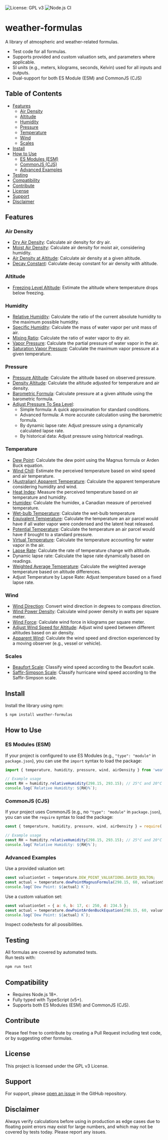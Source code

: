 ![License: GPL v3](https://img.shields.io/badge/License-GPLv3-blue.svg) ![Node.js CI](https://github.com/oyve/weather-formulas/workflows/Node.js%20CI/badge.svg?branch=main)

# weather-formulas
A library of atmospheric and weather-related formulas.

- Test code for all formulas.
- Supports provided and custom valuation sets, and parameters where applicable.
- SI units (e.g., meters, kilograms, seconds, Kelvin) used for all inputs and outputs.
- Dual-support for both ES Module (ESM) and CommonJS (CJS)

## Table of Contents
- [Features](#features)
  - [Air Density](#air-density)
  - [Altitude](#altitude)
  - [Humidity](#humidity)
  - [Pressure](#pressure)
  - [Temperature](#temperature)
  - [Wind](#wind)
  - [Scales](#scales)
- [Install](#install)
- [How to Use](#how-to-use)
  - [ES Modules (ESM)](#es-modules-esm)
  - [CommonJS (CJS)](#commonjs-cjs)
  - [Advanced Examples](#advanced-examples)
- [Testing](#testing)
- [Compatibility](#compatibility)
- [Contribute](#contribute)
- [License](#license)
- [Support](#support)
- [Disclaimer](#disclaimer)

## Features

### Air Density
- [Dry Air Density](https://en.wikipedia.org/wiki/Density_of_air): Calculate air density for dry air.
- [Moist Air Density](https://en.wikipedia.org/wiki/Density_of_air): Calculate air density for moist air, considering humidity.
- [Air Density at Altitude](https://en.wikipedia.org/wiki/Density_of_air): Calculate air density at a given altitude.
- [Decay Constant](https://en.wikipedia.org/wiki/Barometric_formula): Calculate decay constant for air density with altitude.

### Altitude
- [Freezing Level Altitude](https://en.wikipedia.org/wiki/Freezing_level): Estimate the altitude where temperature drops below freezing.

### Humidity
- [Relative Humidity](https://en.wikipedia.org/wiki/Humidity): Calculate the ratio of the current absolute humidity to the maximum possible humidity.
- [Specific Humidity](https://en.wikipedia.org/wiki/Humidity): Calculate the mass of water vapor per unit mass of air.
- [Mixing Ratio](https://en.wikipedia.org/wiki/Humidity): Calculate the ratio of water vapor to dry air.
- [Vapor Pressure](https://en.wikipedia.org/wiki/Vapor_pressure): Calculate the partial pressure of water vapor in the air.
- [Saturation Vapor Pressure](https://en.wikipedia.org/wiki/Vapour_pressure_of_water): Calculate the maximum vapor pressure at a given temperature.

### Pressure
- [Pressure Altitude](https://en.wikipedia.org/wiki/Pressure_altitude): Calculate the altitude based on observed pressure.
- [Density Altitude](https://en.wikipedia.org/wiki/Density_altitude): Calculate the altitude adjusted for temperature and air density.
- [Barometric Formula](https://en.wikipedia.org/wiki/Barometric_formula): Calculate pressure at a given altitude using the barometric formula.
- [Adjust Pressure To Sea Level](https://en.wikipedia.org/wiki/Atmospheric_pressure#Altitude_variation):
    - Simple formula: A quick approximation for standard conditions.
    - Advanced formula: A more accurate calculation using the barometric formula.
    - By dynamic lapse rate: Adjust pressure using a dynamically calculated lapse rate.
    - By historical data: Adjust pressure using historical readings.

### Temperature
- [Dew Point](https://en.wikipedia.org/wiki/Dew_point): Calculate the dew point using the Magnus formula or Arden Buck equation.
- [Wind Chill](https://en.wikipedia.org/wiki/Wind_chill#North_American_and_United_Kingdom_wind_chill_index): Estimate the perceived temperature based on wind speed and air temperature.
- [(Australian) Apparent Temperature](https://en.wikipedia.org/wiki/Wind_chill#Australian_apparent_temperature): Calculate the apparent temperature considering humidity and wind.
- [Heat Index](https://en.wikipedia.org/wiki/Heat_index): Measure the perceived temperature based on air temperature and humidity.
- [Humidex](https://en.wikipedia.org/wiki/Humidex): Calculate the humidex, a Canadian measure of perceived temperature.
- [Wet-bulb Temperature](https://en.wikipedia.org/wiki/Wet-bulb_temperature): Calculate the wet-bulb temperature
- [Equivalent Temperature](https://en.wikipedia.org/wiki/Potential_temperature): Calculate the temperature an air parcel would have if all water vapor were condensed and the latent heat released.
- [Potential Temperature](https://en.wikipedia.org/wiki/Potential_temperature): Calculate the temperature an air parcel would have if brought to a standard pressure.
- [Virtual Temperature](https://en.wikipedia.org/wiki/Virtual_temperature): Calculate the temperature accounting for water vapor in the air.
- [Lapse Rate](https://en.wikipedia.org/wiki/Lapse_rate): Calculate the rate of temperature change with altitude.
- Dynamic lapse rate: Calculate the lapse rate dynamically based on readings.
- [Weighted Average Temperature](https://en.wikipedia.org/wiki/Weighted_arithmetic_mean): Calculate the weighted average temperature based on altitude differences.
- Adjust Temperature by Lapse Rate: Adjust temperature based on a fixed lapse rate.

### Wind
- [Wind Direction](https://en.wikipedia.org/wiki/Wind_direction): Convert wind direction in degrees to compass direction.
- [Wind Power Density](https://en.wikipedia.org/wiki/Wind_power): Calculate wind power density in watts per square meter.
- [Wind Force](https://en.wikipedia.org/wiki/Wind_force): Calculate wind force in kilograms per square meter.
- [Adjust Wind Speed for Altitude](https://en.wikipedia.org/wiki/Wind_speed): Adjust wind speed between different altitudes based on air density.
- [Apparent Wind](https://en.wikipedia.org/wiki/Apparent_wind): Calculate the wind speed and direction experienced by a moving observer (e.g., vessel or vehicle).  

### Scales
- [Beaufort Scale](https://en.wikipedia.org/wiki/Beaufort_scale): Classify wind speed according to the Beaufort scale.
- [Saffir-Simpson Scale](https://en.wikipedia.org/wiki/Saffir%E2%80%93Simpson_scale): Classify hurricane wind speed according to the Saffir-Simpson scale.

## Install
Install the library using npm:

```bash
$ npm install weather-formulas
```

## How to Use

### ES Modules (ESM)
If your project is configured to use ES Modules (e.g., `"type": "module"` in `package.json`), you can use the `import` syntax to load the package:

```javascript
import { temperature, humidity, pressure, wind, airDensity } from 'weather-formulas';

// Example usage
const RH = humidity.relativeHumidity(298.15, 293.15); // 25°C and 20°C in Kelvin
console.log(`Relative Humidity: ${RH}%`);
```

### CommonJS (CJS)
If your project uses CommonJS (e.g., no `"type": "module"` in `package.json`), you can use the `require` syntax to load the package:

```javascript
const { temperature, humidity, pressure, wind, airDensity } = require('weather-formulas');

// Example usage
const RH = humidity.relativeHumidity(298.15, 293.15); // 25°C and 20°C in Kelvin
console.log(`Relative Humidity: ${RH}%`);
```

### Advanced Examples

Use a provided valuation set:
```javascript
const valuationSet = temperature.DEW_POINT_VALUATIONS.DAVID_BOLTON;
const actual = temperature.dewPointMagnusFormula(298.15, 60, valuationSet); // 25°C and 60% humidity
console.log(`Dew Point: ${actual} K`);
```

Use a custom valuation set:
```javascript
const valuationSet = { a: 6, b: 17, c: 250, d: 234.5 };
const actual = temperature.dewPointArdenBuckEquation(298.15, 60, valuationSet); // 25°C and 60% humidity
console.log(`Dew Point: ${actual} K`);
```

Inspect code/tests for all possibilities.

## Testing
All formulas are covered by automated tests.  
Run tests with:

```bash
npm run test
```

## Compatibility
- Requires Node.js 18+.
- Fully typed with TypeScript (v5+).
- Supports both ES Modules (ESM) and CommonJS (CJS).

## Contribute
Please feel free to contribute by creating a Pull Request including test code, or by suggesting other formulas.

## License
This project is licensed under the GPL v3 License.

## Support
For support, please [open an issue](https://github.com/oyve/weather-formulas/issues/new) in the GitHub repository.

## Disclaimer
Always verify calculations before using in production as edge cases due to floating point errors may exist for large numbers, and which may not be covered by tests today. Please report any issues.
